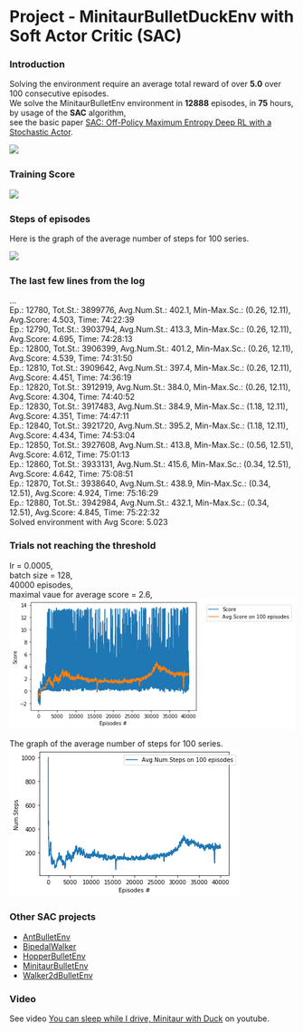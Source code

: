 # Project - MinitaurBulletDuckEnv with Soft Actor Critic (SAC)

### Introduction

Solving the environment require an average total reward of over __5.0__ over 100 consecutive episodes.        
We solve the MinitaurBulletEnv environment in __12888__ episodes, in __75__ hours, by usage of the __SAC__ algorithm,      
see the basic paper [SAC: Off-Policy Maximum Entropy Deep RL with a Stochastic Actor](https://arxiv.org/abs/1801.01290/).  

![](images/minitaur_duck_3positions_0.6.png)

### Training Score   

![](images/plot_MinitaurBulletDuck_h420_lr0.00003_score=5.png)

### Steps of episodes

Here is the graph of the average number of steps for 100 series.

![](images/plot_avgnumsteps_MinitaurBulletDuck_lr0.00003.png)

### The last few lines from the log

...     
Ep.: 12780, Tot.St.: 3899776, Avg.Num.St.: 402.1, Min-Max.Sc.: (0.26, 12.11), Avg.Score: 4.503, Time: 74:22:39   
Ep.: 12790, Tot.St.: 3903794, Avg.Num.St.: 413.3, Min-Max.Sc.: (0.26, 12.11), Avg.Score: 4.695, Time: 74:28:13   
Ep.: 12800, Tot.St.: 3906399, Avg.Num.St.: 401.2, Min-Max.Sc.: (0.26, 12.11), Avg.Score: 4.539, Time: 74:31:50   
Ep.: 12810, Tot.St.: 3909642, Avg.Num.St.: 397.4, Min-Max.Sc.: (0.26, 12.11), Avg.Score: 4.451, Time: 74:36:19   
Ep.: 12820, Tot.St.: 3912919, Avg.Num.St.: 384.0, Min-Max.Sc.: (0.26, 12.11), Avg.Score: 4.304, Time: 74:40:52   
Ep.: 12830, Tot.St.: 3917483, Avg.Num.St.: 384.9, Min-Max.Sc.: (1.18, 12.11), Avg.Score: 4.351, Time: 74:47:11    
Ep.: 12840, Tot.St.: 3921720, Avg.Num.St.: 395.2, Min-Max.Sc.: (1.18, 12.11), Avg.Score: 4.434, Time: 74:53:04   
Ep.: 12850, Tot.St.: 3927608, Avg.Num.St.: 413.8, Min-Max.Sc.: (0.56, 12.51), Avg.Score: 4.612, Time: 75:01:13    
Ep.: 12860, Tot.St.: 3933131, Avg.Num.St.: 415.6, Min-Max.Sc.: (0.34, 12.51), Avg.Score: 4.642, Time: 75:08:51   
Ep.: 12870, Tot.St.: 3938640, Avg.Num.St.: 438.9, Min-Max.Sc.: (0.34, 12.51), Avg.Score: 4.924, Time: 75:16:29   
Ep.: 12880, Tot.St.: 3942984, Avg.Num.St.: 432.1, Min-Max.Sc.: (0.34, 12.51), Avg.Score: 4.845, Time: 75:22:32   
Solved environment with Avg Score:   5.023    

### Trials not reaching the threshold   

lr = 0.0005,   
batch size = 128,   
40000 episodes,   
maximal vaue for average score = 2.6,   
![](images/plot_MinitaurDuck-SAC_lr0.00005-b128_sc=2.6.png)   

The graph of the average number of steps for 100 series.   
![](images/plot_avgnumsteps_MinitaurDuck-SAC_lr0.00005-b128.png)   

### Other SAC projects

* [AntBulletEnv](https://github.com/Rafael1s/Deep-Reinforcement-Learning-Algorithms/tree/master/Ant-PyBulletEnv-Soft-Actor-Critic)   
* [BipedalWalker](https://github.com/Rafael1s/Deep-Reinforcement-Learning-Algorithms/tree/master/BipedalWalker-Soft-Actor-Critic)   
* [HopperBulletEnv](https://github.com/Rafael1s/Deep-Reinforcement-Learning-Algorithms/tree/master/HopperBulletEnv-v0-SAC)   
* [MinitaurBulletEnv](https://github.com/Rafael1s/Deep-Reinforcement-Learning-Algorithms/tree/master/Minitaur-Soft-Actor-Critic)  
* [Walker2dBulletEnv](https://github.com/Rafael1s/Deep-Reinforcement-Learning-Algorithms/tree/master/Walker2DBulletEnv-v0_SAC) 

### Video

See video [You can sleep while I drive, Minitaur with Duck](https://www.youtube.com/watch?v=_7_Rke5R3JQ) on youtube.   
